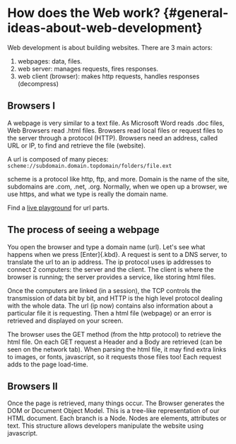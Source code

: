 # How does the Web work? {#general-ideas-about-web-development}

Web development is about building websites. There are 3 main actors:

1.  webpages: data, files.
2.  web server: manages requests, fires responses.
3.  web client (browser): makes http requests, handles responses
    (decompress)

## Browsers I

A webpage is very similar to a text file. As Microsoft Word reads .doc
files, Web Browsers read .html files. Browsers read local files or
request files to the server through a protocol (HTTP). Browsers need an
address, called URL or IP, to find and retrieve the file (website).

A url is composed of many pieces:
`scheme://subdomain.domain.topdomain/folders/file.ext`

scheme is a protocol like http, ftp, and more. Domain is the name of the
site, subdomains are .com, .net, .org. Normally, when we open up a
browser, we use https, and what we type is really the domain name.

Find a [live playground](https://prof3ssorst3v3.github.io/url-parts/)
for url parts.

## The process of seeing a webpage

You open the browser and type a domain name (url). Let\'s see what
happens when we press [Enter]{.kbd}. A request is sent to a DNS server,
to translate the url to an ip address. The ip protocol uses ip addresses
to connect 2 computers: the server and the client. The client is where
the browser is running; the server provides a service, like storing html
files.

Once the computers are linked (in a session), the TCP controls the
transmission of data bit by bit, and HTTP is the high level protocol
dealing with the whole data. The url (ip now) contains also information
about a particular file it is requesting. Then a html file (webpage) or
an error is retrieved and displayed on your screen.

The browser uses the GET method (from the http protocol) to retrieve the
html file. On each GET request a Header and a Body are retrieved (can be
seen on the network tab). When parsing the html file, it may find extra
links to images, or fonts, javascript, so it requests those files too!
Each request adds to the page load-time.

## Browsers II

Once the page is retrieved, many things occur. The Browser generates the
DOM or Document Object Model. This is a tree-like representation of our
HTML document. Each branch is a Node. Nodes are elements, attributes or
text. This structure allows developers manipulate the website using
javascript.
